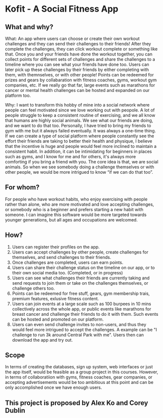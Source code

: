 # Kofit - A Social Fitness App

## What and why?

What: An app where users can choose or create their own workout challenges and they can send their challenges to their friends! After they complete the challenges, they can click workout complete or something like that. Once you and your friends have done the workout together, you can collect points for different sets of challenges and share the challenges to a timeline where you can see what your friends have done too. Users can later pick up these challenges by their friends by either completing with them, with themnselves, or with other people! Points can be redeemed for prizes and gears by collabaration with fitness coaches, gyms, workout gym companies, etc. If we really go that far, large events such as marathons for cancer or mental health challenges can be hosted and expanded on our platform too. 

Why: I want to transform this hobby of mine into a social network where people can feel motivated since we love working out with peopole. A lot of people struggle to keep a consistent routine of exercising, and we all know that humans are highly social animals. We see what our friends are doing, and we want to do that too. Personally, I have tried to bring my friends to gym with me but it always failed eventually. It was always a one-time thing. If we can create a type of social platform where people constantly see the effort their friends are taking to better their health and physique, I believe that the incentive is huge and people would feel more inclined to maintain a consistent habit. In addition, it can be intimidating for beginners in places such as gyms, and I know for me and for others, it's always more comforting if you bring a friend with you. The core idea is that, we are social animals. So when we see somebody doing a challenge themselves or with other people, we would be more intrigued to know “if we can do that too”.

## For whom? 

For people who have workout habits, who enjoy exercising with people rather than alone, who are more motivated and love accepting challenges, or somebody who is a beginner and prefers starting a new habit with someone. I can imagine this software would be more targeted towards younger generations, but all ages and occupations are welcomed. 

## How? 

1. Users can register their profiles on the app. 
2. Users can accept challenges by other people, create challenges for themselves, and send challenges to their friends. 
3. Once challenges are completed, users can earn points. 
4. Users can share their challenge status on the timeline on our app, or to their own social media too. (Completed, or in progress)
5. Users can see what challenges their friends are currently taking and send requests to join them or take on the challenges themselves, or challenge others too. 
6. Points can be redeemed for free stuff, gears, gym membership trais, premium features, exlusive fitness content. 
7. Users can join events at a large scale such as 100 burpees in 10 mins collectively across the whole app, or public events like marathons for breast cancer and challenge their friends to do it with them. Such events can be hosted and promoted on our platform. 
8. Users can even send challenge invites to non-users, and thus they would feel more intrigued to accept the challenges. A example can be "I challenge to run 3k around Central Park with me". Users then can download the app and try out. 

## Scope
In terms of creating the databases, sign up system, web interfaces or just the app itself, would be feasible as a group project in this courses. However, in terms of collaboratiion with gyms, fitness coaches, gear companies, or accepting advertisements would be too ambitious at this point and can be only accomplished once we have enough users. 

## This project is proposed by Alex Ko and Corey Dublin


